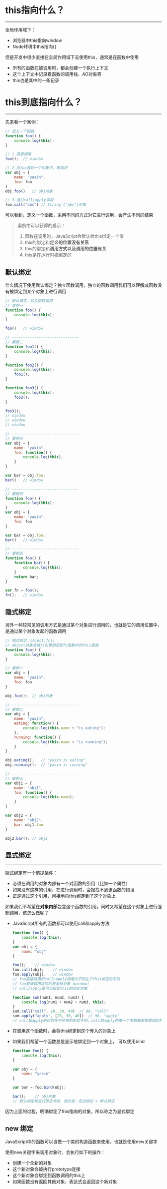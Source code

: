 # this指向什么？

---

全局作用域下：

+ 浏览器中this指向window
+ Node环境中this指向{}

但是开发中很少直接在全局作用域下去使用this，通常是在函数中使用

+ 所有的函数在被调用时，都会创建一个执行上下文
+ 这个上下文中记录着函数的调用栈、AO对象等
+ this也是其中的一条记录

# this到底指向什么？

---

先来看一个案例：

```js
// 定义一个函数
function foo() {
    console.log(this);
}

// 1.直接调用
foo();	// window

// 2.将foo放到一个对象中，再调用
var obj = {
    name: "yasin",
    foo: foo
}
obj.foo()	// obj对象

// 3.通过call/apply调用
foo.call("abc")	// String {"abc"}对象
```

可以看到，定义一个函数，采用不同的方式对它进行调用，会产生不同的结果

> 案例中可以获得的启示：
>
> 1. 函数在调用时，JavaScript会默认给this绑定一个值
> 2. this的绑定和**定义的位置没有关系**
> 3. this的绑定和**调用方式以及调用的位置有关**
> 4. this是在运行时被绑定的

## 默认绑定

什么情况下使用默认绑定？独立函数调用，独立的函数调用我们可以理解成函数没有被绑定到某个对象上进行调用

```js
// 默认绑定：独立函数调用
// 案例一
function foo() {
    console.log(this);
}

foo()	// window

// ------------------------------
// 案例二
function foo1() {
    console.log(this);
}

function foo2() {
    console.log(this);
    foo1();
}

function foo3() {
    console.log(this);
    foo2();
}

foo3();
// window
// window
// window

// ------------------------------
// 案例三
var obj = {
    name: "yasin",
    foo: function() {
        console.log(this);
    }
}

var bar = obj.foo;
bar()	// window

// ------------------------------
// 案例四
function foo() {
    console.log(this);
}
var obj = {
    name: "yasin",
    foo: foo
}

var bar = obj.foo;
bar()	// window

// ------------------------------
// 案例五
function foo() {
    function bar() {
        console.log(this);
    }
    return bar;
}

var fn = foo();
fn();	// window
```

## 隐式绑定

另外一种较常见的调用方式是通过某个对象进行调用的，也就是它的调用位置中，是通过某个对象发起的函数调用

```js
// 隐式绑定：object.fn()
// object对象会被js引擎绑定到fn函数中的this里面
function foo() {
    console.log(this);
}

// 案例一
var obj = {
    name: "yasin",
    foo: foo
}

obj.foo();	// obj对象

// ------------------------------
// 案例二
var obj = {
    name: "yasin",
    eating: function() {
        console.log(this.name + "is eating");
    },
    running: function() {
        console.log(this.name + "is running");
    }
}

obj.eating();	// "yasin is eating"
obj.running();	// "yasin is running"

// ------------------------------
// 案例三
var obj1 = {
    name: "obj1",
    foo: function() {
        console.log(this.name);
    }
}

var obj2 = {
    name: "obj2",
    bar: obj1.foo
}

obj2.bar();	// obj2
```

## 显式绑定

---

隐式绑定有一个前提条件：

+ 必须在调用的对象内部有一个对函数的引用（比如一个属性）
+ 如果没有这样的引用，在进行调用时，会报找不到该函数的错误
+ 正是通过这个引用，间接地将this绑定到了这个对象上

如果我们不希望在**对象内部**包含这个函数的引用，同时又希望在这个对象上进行强制调用，该怎么做呢？

+ JavaScript所有的函数都可以使用call和apply方法

  ```js
  function foo() {
      console.log(this);
  }
  var obj = {
      name: "obj"
  }
  
  foo();	// window
  foo.call(obj);	// window
  foo.apply(obj);	// window
  // foo直接调用和call/apply调用的不同在于this绑定的不同
  // foo直接调用指向的是全局对象（window）
  // call/apply是可以指定this的绑定对象
  
  function sum(num1, num2, num3) {
      console.log(num1 + num2 + num3, this);
  }
  sum.call("call", 20, 30, 40)	// 90, "call"
  sum.apply("apply", [20, 30, 40])	// 90, "apply"
  // call和apply的区别在于传参的形式不同，call和apply的第一个参数都是需要绑定的对象，后面的参数，call为参数列表，apply为数组
  ```

+ 在调用这个函数时，会将this绑定到这个传入的对象上

+ 如果我们希望一个函数总是显示地绑定到一个对象上， 可以使用bind

  ```js
  function foo() {
      console.log(this);
  }
  
  var obj = {
      name: "yasin"
  }
  
  var bar = foo.bind(obj);
  
  bar();	// obj对象
  // 默认绑定和显式绑定冲突，优先级：显式绑定 > 默认绑定
  ```

因为上面的过程，明确绑定了this指向的对象，所以称之为显式绑定

## new 绑定

JavaScript中的函数可以当做一个类的构造函数来使用，也就是使用new关键字

使用new关键字来调用对象时，会执行如下的操作：

+ 创建一个全新的对象
+ 这个新对象会被执行prototype连接
+ 这个新对象会绑定到函数调用的this上
+ 如果函数没有返回其他对象，表达式会返回这个新对象

